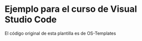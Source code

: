 # Ejemplo para el curso de Visual Studio Code

El código original de esta plantilla es de OS-Templates